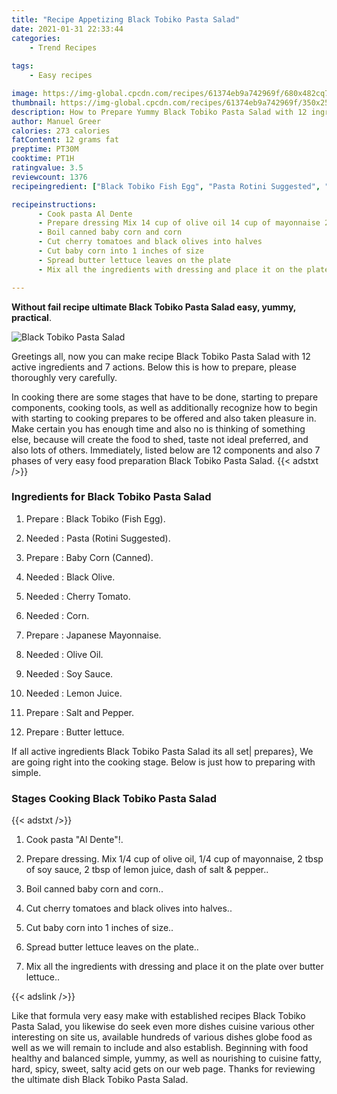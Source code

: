 ```yaml
---
title: "Recipe Appetizing Black Tobiko Pasta Salad"
date: 2021-01-31 22:33:44
categories:
    - Trend Recipes
    
tags:
    - Easy recipes

image: https://img-global.cpcdn.com/recipes/61374eb9a742969f/680x482cq70/black-tobiko-pasta-salad-recipe-main-photo.jpg
thumbnail: https://img-global.cpcdn.com/recipes/61374eb9a742969f/350x250cq70/black-tobiko-pasta-salad-recipe-main-photo.jpg
description: How to Prepare Yummy Black Tobiko Pasta Salad with 12 ingredients and 7 stages of easy cooking.
author: Manuel Greer
calories: 273 calories
fatContent: 12 grams fat
preptime: PT30M
cooktime: PT1H
ratingvalue: 3.5
reviewcount: 1376
recipeingredient: ["Black Tobiko Fish Egg", "Pasta Rotini Suggested", "Baby Corn Canned", "Black Olive", "Cherry Tomato", "Corn", "Japanese Mayonnaise", "Olive Oil", "Soy Sauce", "Lemon Juice", "Salt and Pepper", "Butter lettuce"]

recipeinstructions: 
      - Cook pasta Al Dente 
      - Prepare dressing Mix 14 cup of olive oil 14 cup of mayonnaise 2 tbsp of soy sauce 2 tbsp of lemon juice dash of salt  pepper 
      - Boil canned baby corn and corn 
      - Cut cherry tomatoes and black olives into halves 
      - Cut baby corn into 1 inches of size 
      - Spread butter lettuce leaves on the plate 
      - Mix all the ingredients with dressing and place it on the plate over butter lettuce

---
```




**Without fail recipe ultimate Black Tobiko Pasta Salad easy, yummy, practical**. 


![Black Tobiko Pasta Salad](https://img-global.cpcdn.com/recipes/61374eb9a742969f/680x482cq70/black-tobiko-pasta-salad-recipe-main-photo.jpg "Black Tobiko Pasta Salad")




Greetings all, now you can make recipe Black Tobiko Pasta Salad with 12 active ingredients and 7 actions. Below this is how to prepare, please thoroughly very carefully.

In cooking there are some stages that have to be done, starting to prepare components, cooking tools, as well as additionally recognize how to begin with starting to cooking prepares to be offered and also taken pleasure in. Make certain you has enough time and also no is thinking of something else, because will create the food to shed, taste not ideal preferred, and also lots of others. Immediately, listed below are 12 components and also 7 phases of very easy food preparation Black Tobiko Pasta Salad.
{{< adstxt />}}

### Ingredients for Black Tobiko Pasta Salad


1. Prepare  : Black Tobiko (Fish Egg).

1. Needed  : Pasta (Rotini Suggested).

1. Prepare  : Baby Corn (Canned).

1. Needed  : Black Olive.

1. Needed  : Cherry Tomato.

1. Needed  : Corn.

1. Prepare  : Japanese Mayonnaise.

1. Needed  : Olive Oil.

1. Needed  : Soy Sauce.

1. Needed  : Lemon Juice.

1. Prepare  : Salt and Pepper.

1. Prepare  : Butter lettuce.



If all active ingredients Black Tobiko Pasta Salad its all set| prepares}, We are going right into the cooking stage. Below is just how to preparing with simple.

### Stages Cooking Black Tobiko Pasta Salad

{{< adstxt />}}


1. Cook pasta &#34;Al Dente&#34;!.



1. Prepare dressing. Mix 1/4 cup of olive oil, 1/4 cup of mayonnaise, 2 tbsp of soy sauce, 2 tbsp of lemon juice, dash of salt &amp; pepper..



1. Boil canned baby corn and corn..



1. Cut cherry tomatoes and black olives into halves..



1. Cut baby corn into 1 inches of size..



1. Spread butter lettuce leaves on the plate..



1. Mix all the ingredients with dressing and place it on the plate over butter lettuce..





{{< adslink />}}

Like that formula very easy make with established recipes Black Tobiko Pasta Salad, you likewise do seek even more dishes cuisine various other interesting on site us, available hundreds of various dishes globe food as well as we will remain to include and also establish. Beginning with food healthy and balanced simple, yummy, as well as nourishing to cuisine fatty, hard, spicy, sweet, salty acid gets on our web page. Thanks for reviewing the ultimate dish Black Tobiko Pasta Salad.
